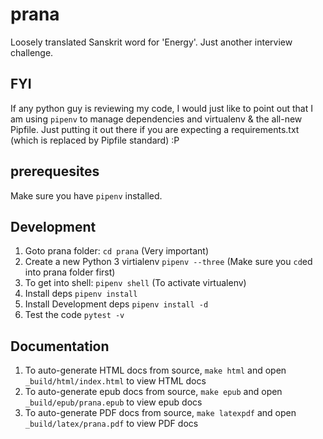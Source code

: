 # prana

 Loosely translated Sanskrit word for 'Energy'. Just another interview challenge.


## FYI

If any python guy is reviewing my code, I would just like to point out that I am using `pipenv` to manage dependencies and virtualenv & the all-new Pipfile. Just putting it out there if you are expecting a requirements.txt (which is replaced by Pipfile standard) :P

## prerequesites

Make sure you have `pipenv` installed.

## Development

1. Goto prana folder: `cd prana` (Very important)
1. Create a new Python 3 virtialenv `pipenv --three` (Make sure you `cd`ed into prana folder first)
1. To get into shell: `pipenv shell` (To activate virtualenv)
1. Install deps `pipenv install`
1. Install Development deps `pipenv install -d`
1. Test the code `pytest -v`

## Documentation

1. To auto-generate HTML docs from source, `make html` and open `_build/html/index.html` to view HTML docs
1. To auto-generate epub docs from source, `make epub` and open `_build/epub/prana.epub` to view epub docs
1. To auto-generate PDF docs from source, `make latexpdf` and open `_build/latex/prana.pdf` to view PDF docs
